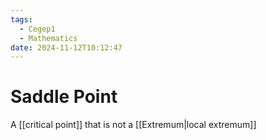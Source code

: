 ```yaml
---
tags:
  - Cegep1
  - Mathematics
date: 2024-11-12T10:12:47
---
```


# Saddle Point

A [[critical point]] that is not a [[Extremum|local extremum]]